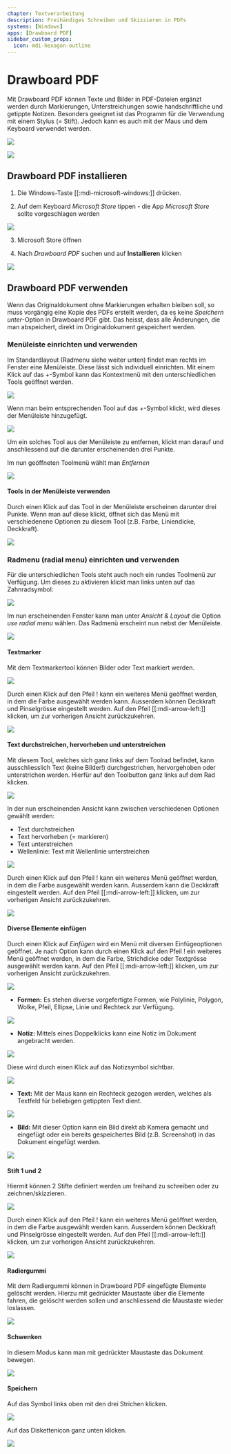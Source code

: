 ```yaml
---
chapter: Textverarbeitung
description: Freihändiges Schreiben und Skizzieren in PDFs
systems: [Windows]
apps: [Drawboard PDF]
sidebar_custom_props:
  icon: mdi-hexagon-outline
---
```


# Drawboard PDF




Mit Drawboard PDF können Texte und Bilder in PDF-Dateien ergänzt werden durch Markierungen, Unterstreichungen sowie handschriftliche und getippte Notizen. Besonders geeignet ist das Programm für die Verwendung mit einem Stylus (= Stift). Jedoch kann es auch mit der Maus und dem Keyboard verwendet werden. 


![](./images/stylus.png)


![](./images/drawboard19.png)


## Drawboard PDF installieren


1. Die Windows-Taste [[:mdi-microsoft-windows:]] drücken.

2. Auf dem Keyboard _Microsoft Store_ tippen - die App _Microsoft Store_ sollte vorgeschlagen werden

![](./images/drawboard01.png)

3. Microsoft Store öffnen

4. Nach _Drawboard PDF_ suchen und auf __Installieren__ klicken

![](./images/drawboard02.png)

## Drawboard PDF verwenden

Wenn das Originaldokument ohne Markierungen erhalten bleiben soll, so muss vorgängig eine Kopie des PDFs erstellt werden, da es keine _Speichern unter_-Option in Drawboard PDF gibt. Das heisst, dass alle Änderungen, die man abspeichert, direkt im Originaldokument gespeichert werden.

### Menüleiste einrichten und verwenden

Im Standardlayout (Radmenu siehe weiter unten) findet man rechts im Fenster eine Menüleiste. Diese lässt sich individuell einrichten. Mit einem Klick auf das _+_-Symbol kann das Kontextmenü mit den unterschiedlichen Tools geöffnet werden. 

![](./images/drawboard27.png)

Wenn man beim entsprechenden Tool auf das _+_-Symbol klickt, wird dieses der Menüleiste hinzugefügt.

![](./images/drawboard22.png)

Um ein solches Tool aus der Menüleiste zu entfernen, klickt man darauf und anschliessend auf die darunter erscheinenden drei Punkte.

Im nun geöffneten Toolmenü wählt man _Entfernen_

![](./images/drawboard28.png)

#### Tools in der Menüleiste verwenden


Durch einen Klick auf das Tool in der Menüleiste erscheinen darunter drei Punkte. Wenn man auf diese klickt, öffnet sich das Menü mit verschiedenene Optionen zu diesem Tool (z.B. Farbe, Liniendicke, Deckkraft).

![](./images/drawboard23.png)

### Radmenu (radial menu) einrichten und verwenden

Für die unterschiedlichen Tools steht auch noch ein rundes Toolmenü zur Verfügung. Um dieses zu aktivieren klickt man links unten auf das Zahnradsymbol:

![](./images/drawboard24.png)

Im nun erscheinenden Fenster kann man unter _Ansicht & Layout_ die Option _use radial menu_ wählen. Das Radmenü erscheint nun nebst der Menüleiste.



![](./images/drawboard26.png)


#### Textmarker

Mit dem Textmarkertool können Bilder oder Text markiert werden.

![](./images/drawboard03.png)

Durch einen Klick auf den Pfeil ! kann ein weiteres Menü geöffnet werden, in dem die Farbe ausgewählt werden kann. Ausserdem können Deckkraft und Pinselgrösse eingestellt werden. Auf den Pfeil [[:mdi-arrow-left:]] klicken, um zur vorherigen Ansicht zurückzukehren.

![](./images/drawboard05.png)

#### Text durchstreichen, hervorheben und unterstreichen

Mit diesem Tool, welches sich ganz links auf dem Toolrad befindet, kann ausschliesslich Text (keine Bilder!) durchgestrichen, hervorgehoben oder unterstrichen werden. Hierfür auf den Toolbutton ganz links auf dem Rad klicken.

![](./images/drawboard06.png)

In der nun erscheinenden Ansicht kann zwischen verschiedenen Optionen gewählt werden:

- Text durchstreichen
- Text hervorheben (= markieren)
- Text unterstreichen
- Wellenlinie: Text mit Wellenlinie unterstreichen

![](./images/drawboard07.png)

Durch einen Klick auf den Pfeil ! kann ein weiteres Menü geöffnet werden, in dem die Farbe ausgewählt werden kann. Ausserdem kann die Deckkraft eingestellt werden. Auf den Pfeil [[:mdi-arrow-left:]] klicken, um zur vorherigen Ansicht zurückzukehren.

![](./images/drawboard08.png)

#### Diverse Elemente einfügen

Durch einen Klick auf _Einfügen_ wird ein Menü mit diversen Einfügeoptionen geöffnet. Je nach Option kann durch einen Klick auf den Pfeil ! ein weiteres Menü geöffnet werden, in dem die Farbe, Strichdicke oder Textgrösse ausgewählt werden kann. Auf den Pfeil [[:mdi-arrow-left:]] klicken, um zur vorherigen Ansicht zurückzukehren.


![](./images/drawboard09.png)

- **Formen:** Es stehen diverse vorgefertigte Formen, wie Polylinie, Polygon, Wolke, Pfeil, Ellipse, Linie und Rechteck zur Verfügung.

![](./images/drawboard10.png)

- **Notiz:** Mittels eines Doppelklicks kann eine Notiz im Dokument angebracht werden. 

![](./images/drawboard11.png)

Diese wird durch einen Klick auf das Notizsymbol sichtbar.

![](./images/drawboard12.png)

- **Text:** Mit der Maus kann ein Rechteck gezogen werden, welches als Textfeld für beliebigen getippten Text dient.

![](./images/drawboard13.png)

- **Bild:** Mit dieser Option kann ein Bild direkt ab Kamera gemacht und eingefügt oder ein bereits gespeichertes Bild (z.B. Screenshot) in das Dokument eingefügt werden. 

![](./images/drawboard20.png)
#### Stift 1 und 2

Hiermit können 2 Stifte definiert werden um freihand zu schreiben oder zu zeichnen/skizzieren.

![](./images/drawboard14.png)

Durch einen Klick auf den Pfeil ! kann ein weiteres Menü geöffnet werden, in dem die Farbe ausgewählt werden kann. Ausserdem können Deckkraft und Pinselgrösse eingestellt werden. Auf den Pfeil [[:mdi-arrow-left:]] klicken, um zur vorherigen Ansicht zurückzukehren.

![](./images/drawboard05.png)

#### Radiergummi

Mit dem Radiergummi können in Drawboard PDF eingefügte Elemente gelöscht werden. Hierzu mit gedrückter Maustaste über die Elemente fahren, die gelöscht werden sollen und anschliessend die Maustaste wieder loslassen. 

![](./images/drawboard15.png)


#### Schwenken

In diesem Modus kann man mit gedrückter Maustaste das Dokument bewegen. 

![](./images/drawboard16.png)

#### Speichern

Auf das Symbol links oben mit den drei Strichen klicken.

![](./images/drawboard17.png)

Auf das Diskettenicon ganz unten klicken.

![](./images/drawboard18.png)